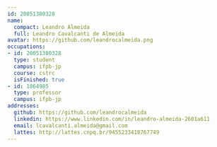 ```yaml
---
id: 20051380328
name:
  compact: Leandro Almeida
  full: Leandro Cavalcanti de Almeida
avatar: https://github.com/leandrocalmeida.png
occupations:
- id: 20051380328
  type: student
  campus: ifpb-jp
  course: cstrc
  isFinished: true
- id: 1864985
  type: professor
  campus: ifpb-jp
addresses:
  github: https://github.com/leandrocalmeida
  linkedin: https://www.linkedin.com/in/leandro-almeida-2601a611
  email: lcavalcanti.almeida@gmail.com
  lattes: http://lattes.cnpq.br/9455233418767749
---
```

